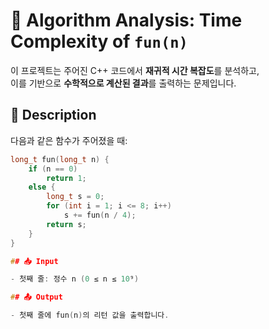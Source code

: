 # 🧮 Algorithm Analysis: Time Complexity of `fun(n)`

이 프로젝트는 주어진 C++ 코드에서 **재귀적 시간 복잡도**를 분석하고,  
이를 기반으로 **수학적으로 계산된 결과**를 출력하는 문제입니다.

## 📘 Description

다음과 같은 함수가 주어졌을 때:

```cpp
long_t fun(long_t n) {
    if (n == 0)
        return 1;
    else {
        long_t s = 0;
        for (int i = 1; i <= 8; i++)
            s += fun(n / 4);
        return s;
    }
}

## 📥 Input

- 첫째 줄: 정수 n (0 ≤ n ≤ 10⁹)

## 📤 Output

- 첫째 줄에 fun(n)의 리턴 값을 출력합니다.